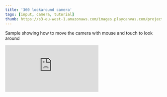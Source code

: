 ```yaml
---
title: '360 lookaround camera'
tags: [input, camera, tutorial]
thumb: https://s3-eu-west-1.amazonaws.com/images.playcanvas.com/projects/12/438216/3B51C6-image-75.jpg
---
```

Sample showing how to move the camera with mouse and touch to look around
<div className="iframe-container">
    <iframe loading="lazy" src="https://playcanv.as/p/TMrb4ucs/" title="360 lookaround camera" webkitallowfullscreen="true" mozallowfullscreen="true" allow="autoplay" allowfullscreen="true" allowvr="" scrolling="no" frameborder="0" />
</div>
